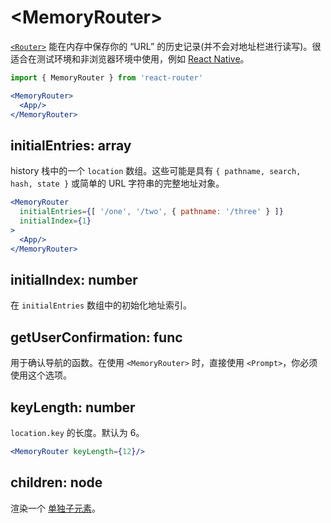 # &lt;MemoryRouter>

[`<Router>`](Router.md) 能在内存中保存你的 “URL” 的历史记录(并不会对地址栏进行读写)。很适合在测试环境和非浏览器环境中使用，例如 [React Native](https://facebook.github.io/react-native/)。

```jsx
import { MemoryRouter } from 'react-router'

<MemoryRouter>
  <App/>
</MemoryRouter>
```

## initialEntries: array

history 栈中的一个 `location` 数组。这些可能是具有 `{ pathname, search, hash, state }` 或简单的 URL 字符串的完整地址对象。

```jsx
<MemoryRouter
  initialEntries={[ '/one', '/two', { pathname: '/three' } ]}
  initialIndex={1}
>
  <App/>
</MemoryRouter>
```

## initialIndex: number

在 `initialEntries` 数组中的初始化地址索引。

## getUserConfirmation: func

用于确认导航的函数。在使用 `<MemoryRouter>` 时，直接使用 `<Prompt>`，你必须使用这个选项。

## keyLength: number

`location.key` 的长度。默认为 6。

```jsx
<MemoryRouter keyLength={12}/>
```

## children: node

渲染一个 [单独子元素](https://facebook.github.io/react/docs/react-api.html#react.children.only)。